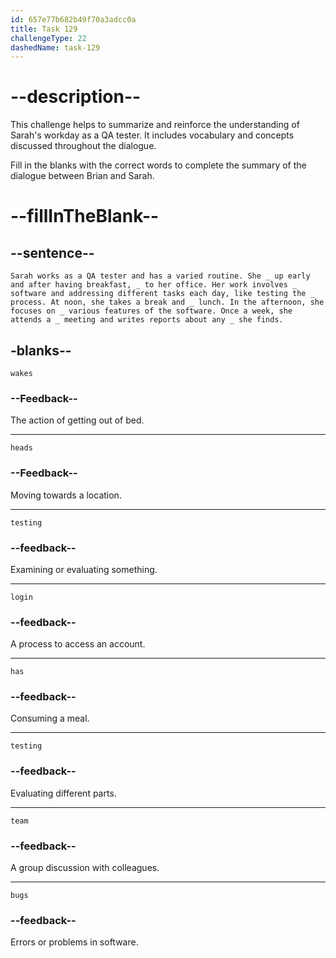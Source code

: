 ```yaml
---
id: 657e77b682b49f70a3adcc0a
title: Task 129
challengeType: 22
dashedName: task-129
---
```


# --description--

This challenge helps to summarize and reinforce the understanding of Sarah's workday as a QA tester. It includes vocabulary and concepts discussed throughout the dialogue.

Fill in the blanks with the correct words to complete the summary of the dialogue between Brian and Sarah.

# --fillInTheBlank--

## --sentence--

`Sarah works as a QA tester and has a varied routine. She _ up early and after having breakfast, _ to her office. Her work involves _ software and addressing different tasks each day, like testing the _ process. At noon, she takes a break and _ lunch. In the afternoon, she focuses on _ various features of the software. Once a week, she attends a _ meeting and writes reports about any _ she finds.`

## -blanks--

`wakes`

### --Feedback--

The action of getting out of bed.

---

`heads`

### --Feedback--

Moving towards a location.

---

`testing`

### --feedback--

Examining or evaluating something.

---

`login`

### --feedback--

A process to access an account.

---

`has`

### --feedback--

Consuming a meal.

---

`testing`

### --feedback--

Evaluating different parts.

---

`team`

### --feedback--

A group discussion with colleagues.

---

`bugs`

### --feedback--

Errors or problems in software.

